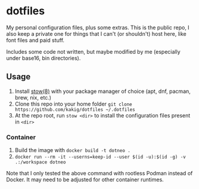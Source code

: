 # dotfiles

My personal configuration files, plus some extras. This is the public repo, I
also keep a private one for things that I can't (or shouldn't) host here, like
font files and paid stuff.

Includes some code not written, but maybe modified by me (especially under
base16, bin directories).

## Usage

1. Install [stow(8)](https://linux.die.net/man/8/stow) with your package
   manager of choice (apt, dnf, pacman, brew, nix, etc.)
2. Clone this repo into your home folder `git clone https://github.com/kakig/dotfiles ~/.dotfiles`
3. At the repo root, run `stow <dir>` to install the configuration files present in `<dir>`

### Container

1. Build the image with `docker build -t dotneo .`
2. `docker run --rm -it --userns=keep-id --user $(id -u):$(id -g) -v .:/workspace dotneo`

Note that I only tested the above command with rootless Podman instead of
Docker. It may need to be adjusted for other container runtimes.
